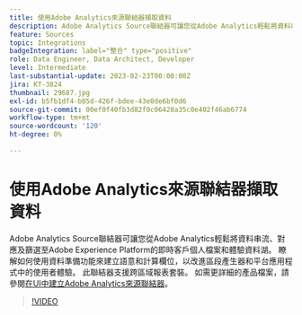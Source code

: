 ```yaml
---
title: 使用Adobe Analytics來源聯結器擷取資料
description: Adobe Analytics Source聯結器可讓您從Adobe Analytics輕鬆將資料串流、對應及篩選至Adobe Experience Platform的即時客戶個人檔案和體驗資料湖。
feature: Sources
topic: Integrations
badgeIntegration: label="整合" type="positive"
role: Data Engineer, Data Architect, Developer
level: Intermediate
last-substantial-update: 2023-02-23T00:00:00Z
jira: KT-3824
thumbnail: 29687.jpg
exl-id: b5fb1df4-b05d-426f-bdee-43e0de6bf0d6
source-git-commit: 00ef0f40fb3d82f0c06428a35c0e402f46ab6774
workflow-type: tm+mt
source-wordcount: '120'
ht-degree: 0%

---
```


# 使用Adobe Analytics來源聯結器擷取資料

Adobe Analytics Source聯結器可讓您從Adobe Analytics輕鬆將資料串流、對應及篩選至Adobe Experience Platform的即時客戶個人檔案和體驗資料湖。 瞭解如何使用資料準備功能來建立語意和計算欄位，以改進區段產生器和平台應用程式中的使用者體驗。 此聯結器支援跨區域報表套裝。 如需更詳細的產品檔案，請參閱[在UI中建立Adobe Analytics來源聯結器](https://experienceleague.adobe.com/docs/experience-platform/sources/ui-tutorials/create/adobe-applications/analytics.html)。

>[!VIDEO](https://video.tv.adobe.com/v/29687?learn=on)
